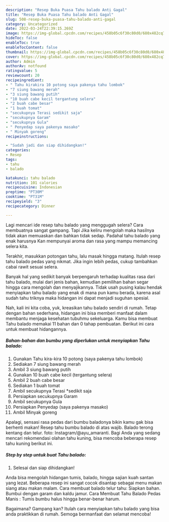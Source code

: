 ```yaml
---
description: "Resep Buka Puasa Tahu balado Anti Gagal"
title: "Resep Buka Puasa Tahu balado Anti Gagal"
slug: 508-resep-buka-puasa-tahu-balado-anti-gagal
category: Uncategorized
date: 2022-03-24T22:39:15.269Z
image: https://img-global.cpcdn.com/recipes/458b05c6f30c80d0/680x482cq70/tahu-balado-foto-resep-utama.jpg
hideToc: false
enableToc: true
enableTocContent: false
thumbnail: https://img-global.cpcdn.com/recipes/458b05c6f30c80d0/680x482cq70/tahu-balado-foto-resep-utama.jpg
cover: https://img-global.cpcdn.com/recipes/458b05c6f30c80d0/680x482cq70/tahu-balado-foto-resep-utama.jpg
author: Admin
authorAv: notfound
ratingvalue: 5
reviewcount: 20
recipeingredient:
- " Tahu kirakira 10 potong saya pakenya tahu lombok"
- "7 siung bawang merah"
- "3 siung bawang putih"
- "10 buah cabe kecil tergantung selera"
- "2 buah cabe besar"
- "1 buah tomat"
- "secukupnya Terasi sedikit saja"
- "secukupnya Garam"
- "secukupnya Gula"
- " Penyedap saya pakenya masako"
- " Minyak goreng"
recipeinstructions:

- "Sudah jadi dan siap dihidangkan!"
categories:
- Resep
tags:
- tahu
- balado

katakunci: tahu balado 
nutrition: 101 calories
recipecuisine: Indonesian
preptime: "PT30M"
cooktime: "PT31M"
recipeyield: "3"
recipecategory: Dinner

---
```



Lagi mencari ide resep tahu balado yang menggugah selera? Cara membuatnya sangat gampang. Tapi Jika keliru mengolah maka hasilnya tidak akan memuaskan dan bahkan tidak sedap. Padahal tahu balado yang enak harusnya Kan mempunyai aroma dan rasa yang mampu memancing selera kita.


Terakhir, masukkan potongan tahu, lalu masak hingga matang. Itulah resep tahu balado pedas yang nikmat. Jika ingin lebih pedas, cukup tambahkan cabai rawit sesuai selera.

Banyak hal yang sedikit banyak berpengaruh terhadap kualitas rasa dari tahu balado, mulai dari jenis bahan, kemudian pemilihan bahan segar hingga cara mengolah dan menyajikannya. Tidak usah pusing kalau hendak menyiapkan tahu balado yang enak di mana pun kamu berada, karena asal sudah tahu triknya maka hidangan ini dapat menjadi suguhan spesial.


Nah, kali ini kita coba, yuk, kreasikan tahu balado sendiri di rumah. Tetap dengan bahan sederhana, hidangan ini bisa memberi manfaat dalam membantu menjaga kesehatan tubuhmu sekeluarga. Kamu bisa membuat Tahu balado memakai 11 bahan dan 0 tahap pembuatan. Berikut ini cara untuk membuat hidangannya.

<!--inarticleads1-->

##### Bahan-bahan dan bumbu yang diperlukan untuk menyiapkan Tahu balado:

1. Gunakan  Tahu kira-kira 10 potong (saya pakenya tahu lombok)
1. Sediakan 7 siung bawang merah
1. Ambil 3 siung bawang putih
1. Gunakan 10 buah cabe kecil (tergantung selera)
1. Ambil 2 buah cabe besar
1. Sediakan 1 buah tomat
1. Ambil secukupnya Terasi *sedikit saja
1. Persiapkan secukupnya Garam
1. Ambil secukupnya Gula
1. Persiapkan  Penyedap (saya pakenya masako)
1. Ambil  Minyak goreng


Apalagi, sensasi rasa pedas dari bumbu baladonya bikin kamu gak bisa berhenti makan! Resep tahu bumbu balado di atas wajib. Balado terong kentang dan telur. foto: Instagram/@ayu_amaranti. Bagi Anda yang sedang mencari rekomendasi olahan tahu kuning, bisa mencoba beberapa resep tahu kuning berikut ini. 

<!--inarticleads2-->

##### Step by step untuk buat Tahu balado:


1. Selesai dan siap dihidangkan!

Anda bisa mengolah hidangan tumis, balado, hingga sajian kuah santan yang lezat. Beberapa resep ini sangat cocok disantap sebagai menu makan siang atau makan malam. Cara membuat balado telur tahu: Siapkan bahan. Bumbui dengan garam dan kaldu jamur. Cara Membuat Tahu Balado Pedas Manis : Tumis bumbu halus hingga benar-benar harum. 

Bagaimana? Gampang kan? Itulah cara menyiapkan tahu balado yang bisa anda praktikkan di rumah. Semoga bermanfaat dan selamat mencoba!
